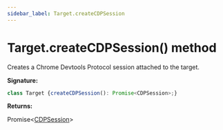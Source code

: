 ```yaml
---
sidebar_label: Target.createCDPSession
---
```

# Target.createCDPSession() method

Creates a Chrome Devtools Protocol session attached to the target.

**Signature:**

```typescript
class Target {createCDPSession(): Promise<CDPSession>;}
```
**Returns:**

Promise&lt;[CDPSession](./puppeteer.cdpsession.md)&gt;

